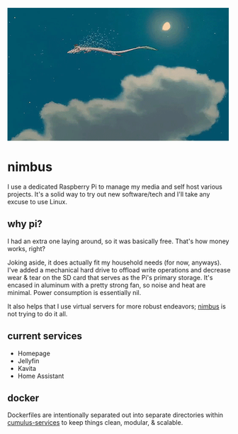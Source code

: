 ![haku](img/haku-cloud.gif)

# nimbus

I use a dedicated Raspberry Pi to manage my media and self host various projects. It's a solid way to try out new software/tech and I'll take any excuse to use Linux. 

## why pi?
I had an extra one laying around, so it was basically free. That's how money works, right?

Joking aside, it does actually fit my household needs (for now, anyways). I've added a mechanical hard drive to offload write operations and decrease wear & tear on the SD card that serves as the Pi's primary storage. It's encased in aluminum with a pretty strong fan, so noise and heat are minimal. Power consumption is essentially nil. 

It also helps that I use virtual servers for more robust endeavors; [nimbus](https://github.com/404shay/nimbus/tree/main) is not trying to do it all. 

## current services

- Homepage
- Jellyfin
- Kavita
- Home Assistant

## docker

Dockerfiles are intentionally separated out into separate directories within [cumulus-services](cumulus-services) to keep things clean, modular, & scalable. 
